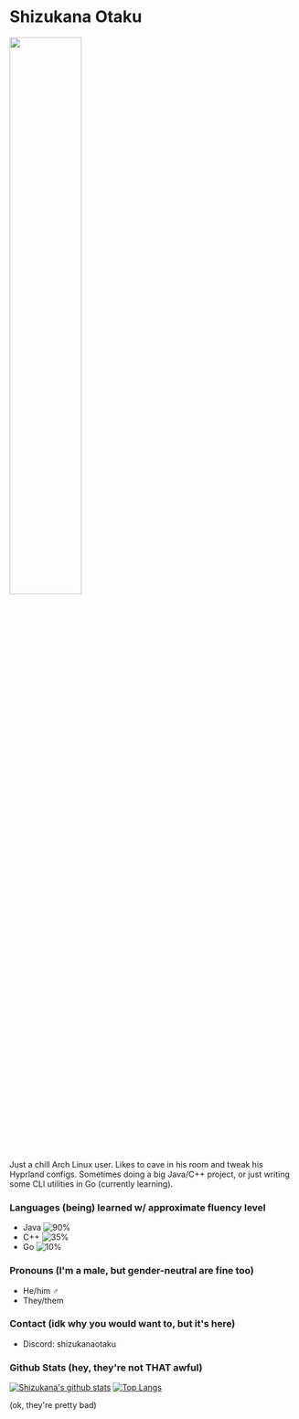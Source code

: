 # Shizukana Otaku
<img src=https://archlinux.org/static/logos/archlinux-logo-white-90dpi.3a3e8fd083d2.png style="width: 50%"></img>

Just a chill Arch Linux user. Likes to cave in his room and tweak his Hyprland configs. Sometimes doing a big Java/C++ project, or just writing some CLI utilities in Go (currently learning).

### Languages (being) learned w/ approximate fluency level
- Java ![90%](https://progress-bar.dev/90)
- C++ ![35%](https://progress-bar.dev/35)
- Go ![10%](https://progress-bar.dev/10)

### Pronouns (I'm a male, but gender-neutral are fine too)
- He/him ♂️
- They/them

### Contact (idk why you would want to, but it's here)
- Discord: shizukanaotaku

### Github Stats (hey, they're not THAT awful)
[![Shizukana's github stats](https://github-readme-stats-chi-silk.vercel.app/api?username=javatrix&count_private=true&theme=tokyonight&show_icons=1)](https://github.com/anuraghazra/github-readme-stats)
[![Top Langs](https://github-readme-stats-chi-silk.vercel.app/api/top-langs/?username=javatrix&layout=compact&langs_count=16&theme=tokyonight)](https://github.com/anuraghazra/github-readme-stats)

(ok, they're pretty bad)
